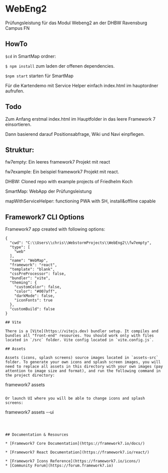 # WebEng2
Prüfungsleistung für das Modul Webeng2 an der DHBW Ravensburg Campus FN


## HowTo
``$cd`` in SmartMap ordner:

``$ npm install`` zum laden der offenen dependencies.

``$npm start``  starten für SmartMap

Für die Kartendemo mit Service Helper einfach index.html im hauptordner aufrufen.


## Todo
Zum Anfang erstmal index.html im Hauptfolder in das leere Framework 7 einsortieren.

Dann basierend darauf Positionsabfrage, Wiki und Navi einpflegen.

## Struktur:
fw7empty: Ein leeres framework7 Projekt mit react

fw7example: Ein beispiel framework7 Projekt mit react.

DHBW: Cloned repo with example projects of Friedhelm Koch

SmartMap:   WebApp der Prüfungsleistung

mapWithServiceHelper: functioning PWA with SH, install&offline capable 

## Framework7 CLI Options

Framework7 app created with following options:

```
{
  "cwd": "C:\\Users\\chris\\WebstormProjects\\WebEng2\\fw7empty",
  "type": [
    "web"
  ],
  "name": "WebMap",
  "framework": "react",
  "template": "blank",
  "cssPreProcessor": false,
  "bundler": "vite",
  "theming": {
    "customColor": false,
    "color": "#007aff",
    "darkMode": false,
    "iconFonts": true
  },
  "customBuild": false
}

## Vite

There is a [Vite](https://vitejs.dev) bundler setup. It compiles and bundles all "front-end" resources. You should work only with files located in `/src` folder. Vite config located in `vite.config.js`.

## Assets

Assets (icons, splash screens) source images located in `assets-src` folder. To generate your own icons and splash screen images, you will need to replace all assets in this directory with your own images (pay attention to image size and format), and run the following command in the project directory:

```
framework7 assets
```

Or launch UI where you will be able to change icons and splash screens:

```
framework7 assets --ui
```



## Documentation & Resources

* [Framework7 Core Documentation](https://framework7.io/docs/)

* [Framework7 React Documentation](https://framework7.io/react/)

* [Framework7 Icons Reference](https://framework7.io/icons/)
* [Community Forum](https://forum.framework7.io)
